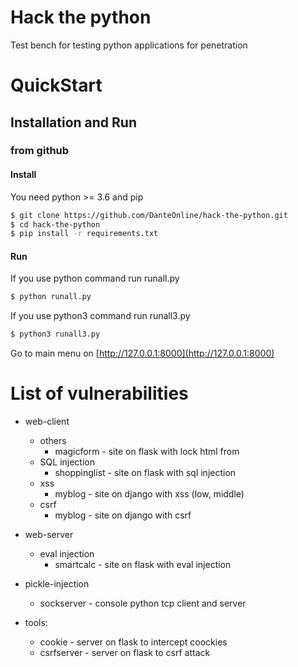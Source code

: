 # Hack the python

Test bench for testing python applications for penetration

# QuickStart
## Installation and Run

### from github

#### Install

You need python >= 3.6 and pip

```sh
$ git clone https://github.com/DanteOnline/hack-the-python.git
$ cd hack-the-python
$ pip install -r requirements.txt
```

#### Run

If you use python command run runall.py

```sh
$ python runall.py
```

If you use python3 command run runall3.py

```sh
$ python3 runall3.py
```

Go to main menu on [http://127.0.0.1:8000](http://127.0.0.1:8000)
# List of vulnerabilities

- web-client
    - others
        - magicform - site on flask with lock html from
    - SQL injection
        - shoppinglist - site on flask with sql injection
    - xss
        - myblog - site on django with xss (low, middle)
    - csrf
        - myblog - site on django with csrf

- web-server
    - eval injection
        - smartcalc - site on flask with eval injection

- pickle-injection
    - sockserver - console python tcp client and server

- tools:
    - cookie - server on flask to intercept coockies
    - csrfserver - server on flask to csrf attack